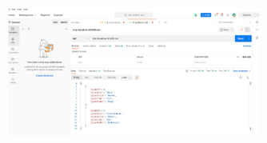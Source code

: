 ![text](https://github.com/AKBANK-Patika-FullStack-Bootcamp/DenizKoparan_Homeworks/blob/main/Week2/GetRequest.PNG)
